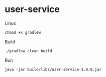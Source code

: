 # user-service

Linux
```
chmod +x gradlew
```
Build
```
./gradlew clean build
```

Run
```
java -jar build/libs/user-service-1.0.0.jar
```
